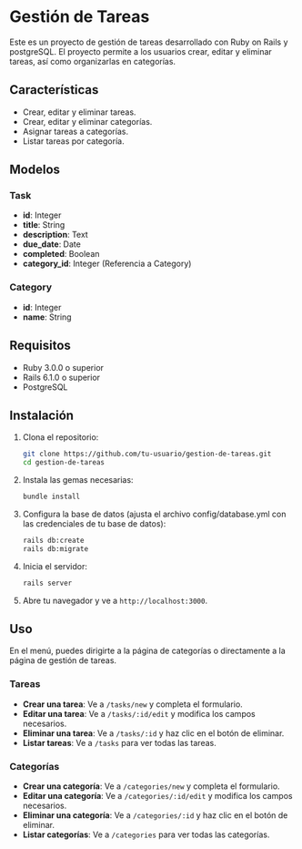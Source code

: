 
# Gestión de Tareas

Este es un proyecto de gestión de tareas desarrollado con Ruby on Rails y postgreSQL. El proyecto permite a los usuarios crear, editar y eliminar tareas, así como organizarlas en categorías.

## Características

- Crear, editar y eliminar tareas.
- Crear, editar y eliminar categorías.
- Asignar tareas a categorías.
- Listar tareas por categoría.

## Modelos

### Task

- **id**: Integer
- **title**: String
- **description**: Text
- **due_date**: Date
- **completed**: Boolean
- **category_id**: Integer (Referencia a Category)

### Category

- **id**: Integer
- **name**: String

## Requisitos

- Ruby 3.0.0 o superior
- Rails 6.1.0 o superior
- PostgreSQL

## Instalación

1. Clona el repositorio:

    ```sh
    git clone https://github.com/tu-usuario/gestion-de-tareas.git
    cd gestion-de-tareas
    ```

2. Instala las gemas necesarias:

    ```sh
    bundle install
    ```

3. Configura la base de datos (ajusta el archivo config/database.yml con las credenciales de tu base de datos):

    ```sh
    rails db:create
    rails db:migrate
    ```

4. Inicia el servidor:

    ```sh
    rails server
    ```

5. Abre tu navegador y ve a `http://localhost:3000`.

## Uso

En el menú, puedes dirigirte a la página de categorías o directamente a la página de gestión de tareas.

### Tareas

- **Crear una tarea**: Ve a `/tasks/new` y completa el formulario.
- **Editar una tarea**: Ve a `/tasks/:id/edit` y modifica los campos necesarios.
- **Eliminar una tarea**: Ve a `/tasks/:id` y haz clic en el botón de eliminar.
- **Listar tareas**: Ve a `/tasks` para ver todas las tareas.

### Categorías

- **Crear una categoría**: Ve a `/categories/new` y completa el formulario.
- **Editar una categoría**: Ve a `/categories/:id/edit` y modifica los campos necesarios.
- **Eliminar una categoría**: Ve a `/categories/:id` y haz clic en el botón de eliminar.
- **Listar categorías**: Ve a `/categories` para ver todas las categorías.


